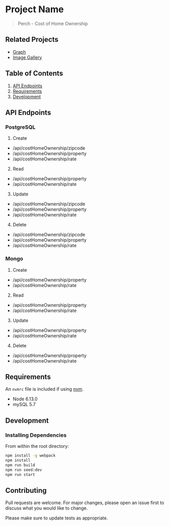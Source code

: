 # Project Name

> Perch - Cost of Home Ownership

## Related Projects

  - [Graph](https://github.com/team-perch/graph)
  - [Image Gallery](https://github.com/team-perch/imageGallery)

## Table of Contents

1. [API Endpoints](#API_Endpoints)
1. [Requirements](#requirements)
1. [Development](#development)

## API Endpoints

### PostgreSQL

1. Create
  - /api/costHomeOwnership/zipcode
  - /api/costHomeOwnership/property
  - /api/costHomeOwnership/rate
2. Read
  - /api/costHomeOwnership/property
  - /api/costHomeOwnership/rate
3. Update
  - /api/costHomeOwnership/zipcode
  - /api/costHomeOwnership/property
  - /api/costHomeOwnership/rate
4. Delete
  - /api/costHomeOwnership/zipcode
  - /api/costHomeOwnership/property
  - /api/costHomeOwnership/rate

### Mongo

1. Create
  - /api/costHomeOwnership/property
  - /api/costHomeOwnership/rate
2. Read
  - /api/costHomeOwnership/property
  - /api/costHomeOwnership/rate
3. Update
  - /api/costHomeOwnership/property
  - /api/costHomeOwnership/rate
4. Delete
  - /api/costHomeOwnership/property
  - /api/costHomeOwnership/rate

## Requirements

An `nvmrc` file is included if using [nvm](https://github.com/creationix/nvm).

- Node 6.13.0
- mySQL 5.7

## Development

### Installing Dependencies

From within the root directory:

```sh
npm install -g webpack
npm install
npm run build
npm run seed:dev
npm run start
```

## Contributing

Pull requests are welcome. For major changes, please open an issue first to discuss what you would like to change.

Please make sure to update tests as appropriate.
